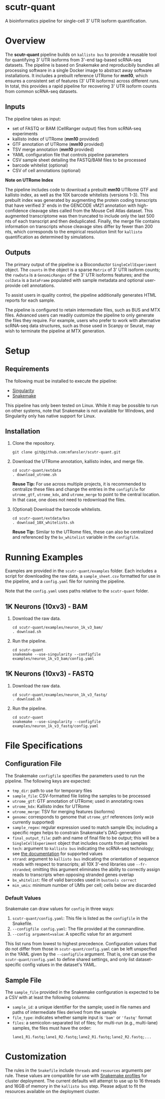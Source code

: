 # scutr-quant
A bioinformatics pipeline for single-cell 3' UTR isoform quantification.

# Overview
The **scutr-quant** pipeline builds on `kallisto bus` to provide a reusable tool for 
quantifying 3' UTR isoforms from 3'-end tag-based scRNA-seq datasets. The pipeline
is based on Snakemake and reproducibily bundles all processing software in a single
Docker image to abstract away software installations. It includes a prebuilt 
reference UTRome for **mm10**, which ensures a consistent set of features (3' UTR isoforms)
across different runs. In total, this provides a rapid pipeline for recovering
3' UTR isoform counts from common scRNA-seq datasets.

## Inputs
The pipeline takes as input:

- set of FASTQ or BAM (CellRanger output) files from scRNA-seq experiments
- kallisto index of UTRome (**mm10** provided)
- GTF annotation of UTRome (**mm10** provided)
- TSV merge annotation (**mm10** provided)
- YAML configuration file that controls pipeline parameters
- CSV sample sheet detailing the FASTQ/BAM files to be processed
- barcode whitelist (optional)
- CSV of cell annotations (optional)

**Note on UTRome Index**

The pipeline includes code to download a prebuilt **mm10** UTRome GTF and kallisto index, 
as well as the 10X barcode whitelists (versions 1-3). This prebuilt index was generated
by augmenting the protein coding transcripts that have verified 3' ends in the GENCODE 
vM21 annotation with high-confidence cleavage sites called from the Mouse Cell Atlas 
dataset. This augmented transcriptome was then truncated to include only the last 
500 nts of each transcript and then deduplicated. Finally, the merge file contains
information on transcripts whose cleavage sites differ by fewer than 200 nts, which 
corresponds to the empirical resolution limit for `kallisto` quantification as 
determined by simulations.

## Outputs
The primary output of the pipeline is a Bioconductor `SingleCellExperiment` object.
The `counts` in the object is a sparse `Matrix` of 3' UTR isoform counts; the `rowData` 
is a `GenomicRanges` of the 3' UTR isoforms features; and the `colData` is a `DataFrame`
populated with sample metadata and optional user-provide cell annotations.

To assist users in quality control, the pipeline additionally generates HTML reports 
for each sample.

The pipeline is configured to retain intermediate files, such as BUS and MTX files.
Advanced users can readily customize the pipeline to only generate the files they 
require. For example, users who prefer to work with alternative scRNA-seq data structures,
such as those used in Scanpy or Seurat, may wish to terminate the pipeline at MTX 
generation.

# Setup
## Requirements
The following must be installed to execute the pipeline:

 - [Singularity](https://singularity.lbl.gov/index.html)
 - [Snakemake](https://snakemake.readthedocs.io/en/stable/index.html)

This pipeline has only been tested on Linux. While it may be possible to run on
other systems, note that Snakemake is not available for Windows, and Singularity
only has native support for Linux.

## Installation
1. Clone the repository.
    ```
    git clone git@github.com:mfansler/scutr-quant.git
    ```

2. Download the UTRome annotation, kallisto index, and merge file.
    ```
    cd scutr-quant/extdata
    . download_utrome.sh
    ```
    **Reuse Tip:** For use across multiple projects, it is recommended to centralize 
    these files and change the entries in the `configfile` for `utrome_gtf`,
    `utrome_kdx`, and `utrome_merge` to point to the central location. In that
    case, one does not need to redownload the files.

3. (Optional) Download the barcode whitelists.
    ```
    cd scutr-quant/extdata/bxs
    . download_10X_whitelists.sh
    ```
    **Reuse Tip:** Similar to the UTRome files, these can also be centralized
    and referenced by the `bx_whitelist` variable in the `configfile`.

# Running Examples
Examples are provided in the `scutr-quant/examples` folder. Each includes a script
for downloading the raw data, a `sample_sheet.csv` formatted for use in the pipeline,
and a `config.yaml` file for running the pipeline.

Note that the `config.yaml` uses paths relative to the `scutr-quant` folder.

## 1K Neurons (10xv3) - BAM

1. Download the raw data.
    ```
    cd scutr-quant/examples/neuron_1k_v3_bam/
    . download.sh
    ```

2. Run the pipeline.
    ```
    cd scutr-quant
    snakemake --use-singularity --configfile examples/neuron_1k_v3_bam/config.yaml
    ```

## 1K Neurons (10xv3) - FASTQ

1. Download the raw data.
    ```
    cd scutr-quant/examples/neuron_1k_v3_fastq/
    . download.sh
    ```

2. Run the pipeline.
    ```
    cd scutr-quant
    snakemake --use-singularity --configfile examples/neuron_1k_v3_fastq/config.yaml
    ```

# File Specifications
## Configuration File

The Snakemake `configfile` specifies the parameters used to run the
pipeline. The following keys are expected:

 - `tmp_dir`: path to use for temporary files
 - `sample_file`: CSV-formatted file listing the samples to be processed
 - `utrome_gtf`: GTF annotation of UTRome; used in annotating rows
 - `utrome_kdx`: Kallisto index for UTRome
 - `utrome_merge`: TSV for merging features (isoforms)
 - `genome`: corresponds to genome that `utrome_gtf` references (only `mm10` currently supported)
 - `sample_regex`: regular expression used to match sample IDs; including a specific
     regex helps to constrain Snakemake's DAG-generation
 - `final_output_file`: path and name of final file to be output; this will be a
     `SingleCellExperiment` object that includes counts from all samples
 - `tech`: argument to `kallisto bus` indicating the scRNA-seq technology; see
     [the documentation](https://pachterlab.github.io/kallisto/manual#bus) for supported values
 - `strand`: argument to `kallisto bus` indicating the orientation of sequence reads
     with respect to transcripts; all 10X 3'-end libraries use `--fr-stranded`;
     omitting this argument eliminates the ability to correctly assign reads to
     transcripts when opposing stranded genes overlap
 - `bx_whitelist`: file of valid barcodes used in `bustools correct`
 - `min_umis`: minimum number of UMIs per cell; cells below are discarded
 
### Default Values

Snakemake can draw values for `config` in three ways:

 1. `scutr-quant/config.yaml`: This file is listed as the `configfile` in the Snakefile. 
 2. `--configfile config.yaml`: The file provided at the commandline.
 3. `--config argument=value`: A specific value for an argument 
 
This list runs from lowest to highest precedence. Configuration values that do not differ from those in `scutr-quant/config.yaml` can be left unspecfied in the YAML given by the `--configfile` argument. That is, one can use the `scutr-quant/config.yaml` to define shared settings, and only list dataset-specific config values in the dataset's YAML.

## Sample File

The `sample_file` provided in the Snakemake configuration is expected to be a CSV
with at least the following columns:

 - `sample_id`: a unique identifier for the sample; used in file names and paths
     of intermediate files derived from the sample
 - `file_type`: indicates whether sample input is `'bam'` or `'fastq'` format
 - `files`: a semicolon-separated list of files; for multi-run (e.g., multi-lane)
     samples, the files must have the order:
     ```
     lane1_R1.fastq;lane1_R2.fastq;lane2_R1.fastq;lane2_R2.fastq;...
     ```
 
# Customization

The rules in the `Snakefile` include `threads` and `resources` arguments per rule. These values are compatible for use with [Snakemake profiles](https://github.com/Snakemake-Profiles) for cluster deployment. The current defaults will attempt to use up to 16 threads and 16GB of memory in the `kallisto bus` step. Please adjust to fit the resources available  on the deployment cluster.
